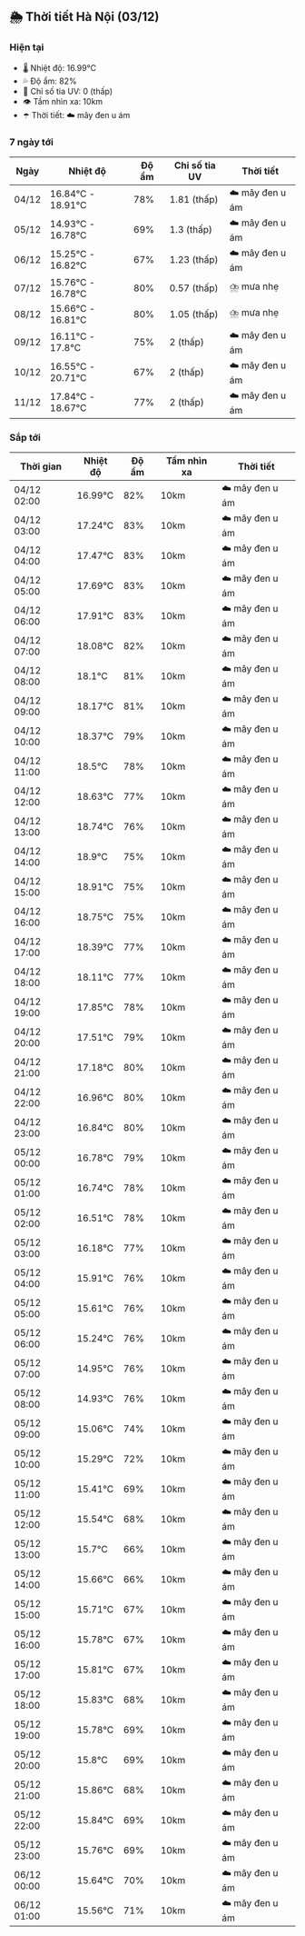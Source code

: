 ## 🌦️ Thời tiết Hà Nội (03/12)

### Hiện tại

- 🌡️ Nhiệt độ: 16.99℃
- 💦 Độ ẩm: 82%
- 🌟 Chỉ số tia UV: 0 (thấp)
- 👁️ Tầm nhìn xa: 10km
- ☂️ Thời tiết: ☁️ mây đen u ám

### 7 ngày tới

| Ngày | Nhiệt độ | Độ ẩm | Chỉ số tia UV | Thời tiết |
| --- | --- | --- | --- | --- |
| 04/12 | 16.84℃ - 18.91℃ | 78% | 1.81 (thấp) | ☁️ mây đen u ám |
| 05/12 | 14.93℃ - 16.78℃ | 69% | 1.3 (thấp) | ☁️ mây đen u ám |
| 06/12 | 15.25℃ - 16.82℃ | 67% | 1.23 (thấp) | ☁️ mây đen u ám |
| 07/12 | 15.76℃ - 16.78℃ | 80% | 0.57 (thấp) | ⛈️ mưa nhẹ |
| 08/12 | 15.66℃ - 16.81℃ | 80% | 1.05 (thấp) | ⛈️ mưa nhẹ |
| 09/12 | 16.11℃ - 17.8℃ | 75% | 2 (thấp) | ☁️ mây đen u ám |
| 10/12 | 16.55℃ - 20.71℃ | 67% | 2 (thấp) | ☁️ mây đen u ám |
| 11/12 | 17.84℃ - 18.67℃ | 77% | 2 (thấp) | ☁️ mây đen u ám |

### Sắp tới

| Thời gian | Nhiệt độ | Độ ẩm | Tầm nhìn xa | Thời tiết |
| --- | --- | --- | --- | --- |
| 04/12 02:00 | 16.99℃ | 82% | 10km | ☁️ mây đen u ám |
| 04/12 03:00 | 17.24℃ | 83% | 10km | ☁️ mây đen u ám |
| 04/12 04:00 | 17.47℃ | 83% | 10km | ☁️ mây đen u ám |
| 04/12 05:00 | 17.69℃ | 83% | 10km | ☁️ mây đen u ám |
| 04/12 06:00 | 17.91℃ | 83% | 10km | ☁️ mây đen u ám |
| 04/12 07:00 | 18.08℃ | 82% | 10km | ☁️ mây đen u ám |
| 04/12 08:00 | 18.1℃ | 81% | 10km | ☁️ mây đen u ám |
| 04/12 09:00 | 18.17℃ | 81% | 10km | ☁️ mây đen u ám |
| 04/12 10:00 | 18.37℃ | 79% | 10km | ☁️ mây đen u ám |
| 04/12 11:00 | 18.5℃ | 78% | 10km | ☁️ mây đen u ám |
| 04/12 12:00 | 18.63℃ | 77% | 10km | ☁️ mây đen u ám |
| 04/12 13:00 | 18.74℃ | 76% | 10km | ☁️ mây đen u ám |
| 04/12 14:00 | 18.9℃ | 75% | 10km | ☁️ mây đen u ám |
| 04/12 15:00 | 18.91℃ | 75% | 10km | ☁️ mây đen u ám |
| 04/12 16:00 | 18.75℃ | 75% | 10km | ☁️ mây đen u ám |
| 04/12 17:00 | 18.39℃ | 77% | 10km | ☁️ mây đen u ám |
| 04/12 18:00 | 18.11℃ | 77% | 10km | ☁️ mây đen u ám |
| 04/12 19:00 | 17.85℃ | 78% | 10km | ☁️ mây đen u ám |
| 04/12 20:00 | 17.51℃ | 79% | 10km | ☁️ mây đen u ám |
| 04/12 21:00 | 17.18℃ | 80% | 10km | ☁️ mây đen u ám |
| 04/12 22:00 | 16.96℃ | 80% | 10km | ☁️ mây đen u ám |
| 04/12 23:00 | 16.84℃ | 80% | 10km | ☁️ mây đen u ám |
| 05/12 00:00 | 16.78℃ | 79% | 10km | ☁️ mây đen u ám |
| 05/12 01:00 | 16.74℃ | 78% | 10km | ☁️ mây đen u ám |
| 05/12 02:00 | 16.51℃ | 78% | 10km | ☁️ mây đen u ám |
| 05/12 03:00 | 16.18℃ | 77% | 10km | ☁️ mây đen u ám |
| 05/12 04:00 | 15.91℃ | 76% | 10km | ☁️ mây đen u ám |
| 05/12 05:00 | 15.61℃ | 76% | 10km | ☁️ mây đen u ám |
| 05/12 06:00 | 15.24℃ | 76% | 10km | ☁️ mây đen u ám |
| 05/12 07:00 | 14.95℃ | 76% | 10km | ☁️ mây đen u ám |
| 05/12 08:00 | 14.93℃ | 76% | 10km | ☁️ mây đen u ám |
| 05/12 09:00 | 15.06℃ | 74% | 10km | ☁️ mây đen u ám |
| 05/12 10:00 | 15.29℃ | 72% | 10km | ☁️ mây đen u ám |
| 05/12 11:00 | 15.41℃ | 69% | 10km | ☁️ mây đen u ám |
| 05/12 12:00 | 15.54℃ | 68% | 10km | ☁️ mây đen u ám |
| 05/12 13:00 | 15.7℃ | 66% | 10km | ☁️ mây đen u ám |
| 05/12 14:00 | 15.66℃ | 66% | 10km | ☁️ mây đen u ám |
| 05/12 15:00 | 15.71℃ | 67% | 10km | ☁️ mây đen u ám |
| 05/12 16:00 | 15.78℃ | 67% | 10km | ☁️ mây đen u ám |
| 05/12 17:00 | 15.81℃ | 67% | 10km | ☁️ mây đen u ám |
| 05/12 18:00 | 15.83℃ | 68% | 10km | ☁️ mây đen u ám |
| 05/12 19:00 | 15.78℃ | 69% | 10km | ☁️ mây đen u ám |
| 05/12 20:00 | 15.8℃ | 69% | 10km | ☁️ mây đen u ám |
| 05/12 21:00 | 15.86℃ | 68% | 10km | ☁️ mây đen u ám |
| 05/12 22:00 | 15.84℃ | 69% | 10km | ☁️ mây đen u ám |
| 05/12 23:00 | 15.76℃ | 69% | 10km | ☁️ mây đen u ám |
| 06/12 00:00 | 15.64℃ | 70% | 10km | ☁️ mây đen u ám |
| 06/12 01:00 | 15.56℃ | 71% | 10km | ☁️ mây đen u ám |
